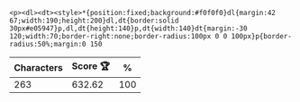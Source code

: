 `<p><dl><dt><style>*{position:fixed;background:#f0f0f0}dl{margin:42 67;width:190;height:200}dl,dt{border:solid 30px#e05947}p,dl,dt{height:140}p,dt{width:140}dt{margin:-30 120;width:70;border-right:none;border-radius:100px 0 0 100px}p{border-radius:50%;margin:0 150`

| Characters | Score 🏆 | %   |
| ---------- | -------- | --- |
| 263        | 632.62   | 100 |
